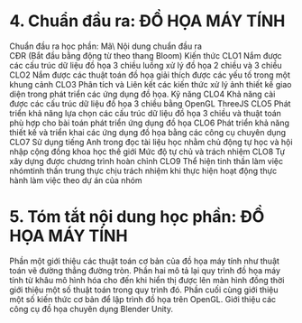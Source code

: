 # 4. Chuẩn đầu ra: ĐỒ HỌA MÁY TÍNH
Chuẩn đầu ra học phần: Mã\ Nội dung chuẩn đầu ra\
CĐR (Bắt đầu bằng động từ theo thang Bloom) Kiến thức
CLO1 Nắm được các cấu trúc dữ liệu đồ họa 3 chiều luồng xử lý đồ họa 2 chiều và 3 chiều
CLO2 Nắm được các thuật toán đồ họa giải thích được các yếu tố trong một khung cảnh
CLO3 Phân tích và Liên kết các kiến thức xử lý ảnh thiết kế giao diện trong phát triển các ứng dụng đồ họa.
Kỹ năng
CLO4 Khả năng cài được các cấu trúc dữ liệu đồ họa 3 chiều bằng OpenGL ThreeJS
CLO5 Phát triển khả năng lựa chọn các cấu trúc dữ liệu đồ họa 3 chiều và thuật toán phù hợp cho bài toán phát triển ứng dụng đồ họa
CLO6 Phát triển khả năng thiết kế và triển khai các ứng dụng đồ họa bằng các công cụ chuyên dụng
CLO7 Sử dụng tiếng Anh trong đọc tài liệu học nhằm chủ động tự học và hội nhập cộng đồng khoa học thế giới
Mức độ tự chủ và trách nhiệm
CLO8 Tự xây dựng được chương trình hoàn chỉnh
CLO9 Thể hiện tinh thần làm việc nhómtinh thần trung thực chịu trách nhiệm khi thực hiện hoạt động thực hành làm việc theo dự án của nhóm
# 5. Tóm tắt nội dung học phần: ĐỒ HỌA MÁY TÍNH
Phần một giới thiệu các thuật toán cơ bản của đồ họa máy tính như thuật toán vẽ đường thẳng đường tròn. Phần hai mô tả lại quy trình đồ họa máy tính từ khâu mô hình hóa cho đến khi hiển thị được lên màn hình đồng thời giới thiệu một số thuật toán trong quy trình đó. Phần cuối cùng giới thiệu một số kiến thức cơ bản để lập trình đồ họa trên OpenGL. Giới thiệu các công cụ đồ họa chuyên dụng Blender Unity.
